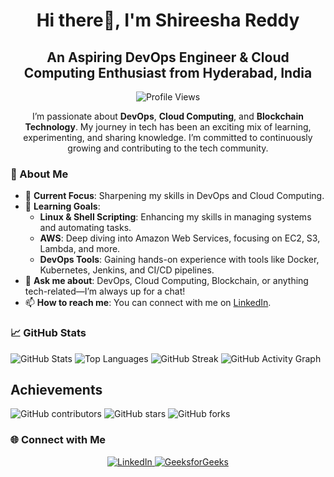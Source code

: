 <h1 align="center"> Hi there👋, I'm Shireesha Reddy </h1>
<h2 align="center">An Aspiring DevOps Engineer & Cloud Computing Enthusiast from Hyderabad, India</h2>
<p align="center">
    <img src="https://komarev.com/ghpvc/?username=shireesharedddy&style=flat-square&color=blue" alt="Profile Views"/>
</p>
<p align="center">I’m passionate about <strong>DevOps</strong>, <strong>Cloud Computing</strong>, and <strong>Blockchain Technology</strong>. My journey in tech has been an exciting mix of learning, experimenting, and sharing knowledge. I’m committed to continuously growing and contributing to the tech community.</p>


### 🚀 About Me

- 🔭 **Current Focus**: Sharpening my skills in DevOps and Cloud Computing.
- 🌱 **Learning Goals**:
    - **Linux & Shell Scripting**: Enhancing my skills in managing systems and automating tasks.
    - **AWS**: Deep diving into Amazon Web Services, focusing on EC2, S3, Lambda, and more.
    - **DevOps Tools**: Gaining hands-on experience with tools like Docker, Kubernetes, Jenkins, and CI/CD pipelines.
- 💬 **Ask me about**: DevOps, Cloud Computing, Blockchain, or anything tech-related—I’m always up for a chat!
- 📫 **How to reach me**: You can connect with me on [LinkedIn](https://www.linkedin.com/in/shireesha-reddy-/).


### 📈 GitHub Stats

![GitHub Stats](https://github-readme-stats.vercel.app/api?username=shireesharedddy&show_icons=true&theme=radical)
![Top Languages](https://github-readme-stats.vercel.app/api/top-langs/?username=shireesharedddy&layout=compact&theme=radical)
![GitHub Streak](https://github-readme-streak-stats.herokuapp.com/?user=shireesharedddy&theme=radical)
![GitHub Activity Graph](https://github-readme-activity-graph.vercel.app/graph?username=shireesharedddy)


## Achievements

![GitHub contributors](https://img.shields.io/github/contributors/shireesharedddy/your-repo?style=flat-square)
![GitHub stars](https://img.shields.io/github/stars/shireesharedddy/your-repo?style=flat-square)
![GitHub forks](https://img.shields.io/github/forks/shireesharedddy/your-repo?style=flat-square)



### 🌐 Connect with Me

<p align="center">
    <a href="https://www.linkedin.com/in/shireesha-reddy-/" target="_blank">
        <img alt="LinkedIn" src="https://img.shields.io/badge/LinkedIn-0077B5?style=flat-square&logo=linkedin&logoColor=white"/>
    </a>
    <a href="https://www.geeksforgeeks.org/user/shireesharedm1fs/" target="_blank">
        <img alt="GeeksforGeeks" src="https://img.shields.io/badge/GeeksforGeeks-5F9B5F?style=flat-square&logo=geeksforgeeks&logoColor=white"/>
    </a>
</p>


